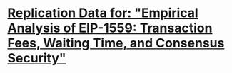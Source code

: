 # [Replication Data for: "Empirical Analysis of EIP-1559: Transaction Fees, Waiting Time, and Consensus Security"](https://doi.org/10.7910/DVN/K7UYPI)
